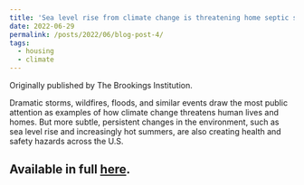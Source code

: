 ```yaml
---
title: 'Sea level rise from climate change is threatening home septic systems and public health'
date: 2022-06-29
permalink: /posts/2022/06/blog-post-4/
tags:
  - housing
  - climate
---
```

Originally published by The Brookings Institution.

Dramatic storms, wildfires, floods, and similar events draw the most public attention as examples of how climate change threatens human lives and homes. But more subtle, persistent changes in the environment, such as sea level rise and increasingly hot summers, are also creating health and safety hazards across the U.S.  

Available in full [here](https://www.brookings.edu/articles/sea-level-rise-from-climate-change-is-threatening-home-septic-systems-and-public-health/).
------
